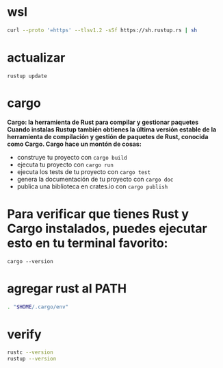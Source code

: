 # wsl

```bash
curl --proto '=https' --tlsv1.2 -sSf https://sh.rustup.rs | sh
```

# actualizar

`rustup update`

# cargo

**Cargo: la herramienta de Rust para compilar y gestionar paquetes
Cuando instalas Rustup también obtienes la última versión estable de la herramienta de compilación y gestión de paquetes de Rust, conocida como Cargo. Cargo hace un montón de cosas:**

- construye tu proyecto con ``cargo build``
- ejecuta tu proyecto con ``cargo run``
- ejecuta los tests de tu proyecto con ``cargo test``
- genera la documentación de tu proyecto con ``cargo doc``
- publica una biblioteca en crates.io con ``cargo publish``

# Para verificar que tienes Rust y Cargo instalados, puedes ejecutar esto en tu terminal favorito:

``cargo --version``

# agregar rust al PATH

```bash
. "$HOME/.cargo/env"
```

# verify

```bash
rustc --version
rustup --version
```